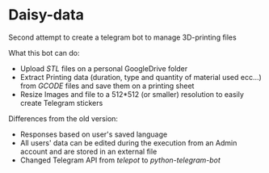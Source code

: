 # Daisy-data
Second attempt to create a telegram bot to manage 3D-printing files

What this bot can do:
- Upload *STL* files on a personal GoogleDrive folder
- Extract Printing data (duration, type and quantity of material used ecc...) from *GCODE* files and save them on a printing sheet
- Resize Images and file to a 512*512 (or smaller) resolution to easily create Telegram stickers

Differences from the old version:
- Responses based on user's saved language
- All users' data can be edited during the execution from an Admin account and are stored in an external file
- Changed Telegram API from *telepot* to *python-telegram-bot*
